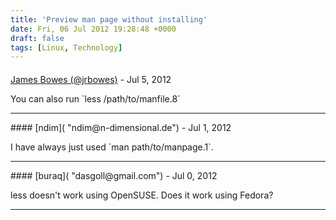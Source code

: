 ```yaml
---
title: 'Preview man page without installing'
date: Fri, 06 Jul 2012 19:28:48 +0000
draft: false
tags: [Linux, Technology]
---
```



#### 
[James Bowes (@jrbowes)](http://twitter.com/jrbowes "jrbowes@twitter.example.com") - <time datetime="2012-07-06 15:40:01">Jul 5, 2012</time>

You can also run \`less /path/to/manfile.8\`
<hr />
#### 
[ndim]( "ndim@n-dimensional.de") - <time datetime="2012-07-09 10:18:05">Jul 1, 2012</time>

I have always just used \`man path/to/manpage.1\`.
<hr />
#### 
[buraq]( "dasgoll@gmail.com") - <time datetime="2012-07-08 18:17:13">Jul 0, 2012</time>

less doesn't work using OpenSUSE. Does it work using Fedora?
<hr />
